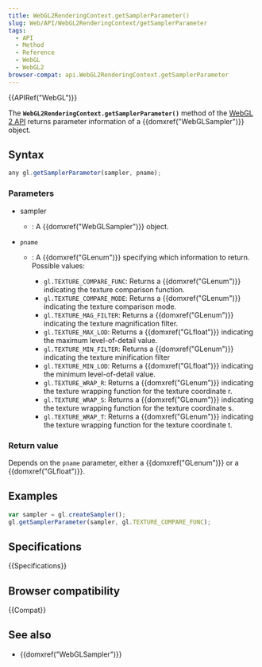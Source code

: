 ```yaml
---
title: WebGL2RenderingContext.getSamplerParameter()
slug: Web/API/WebGL2RenderingContext/getSamplerParameter
tags:
  - API
  - Method
  - Reference
  - WebGL
  - WebGL2
browser-compat: api.WebGL2RenderingContext.getSamplerParameter
---
```

{{APIRef("WebGL")}}

The **`WebGL2RenderingContext.getSamplerParameter()`** method
of the [WebGL 2 API](/en-US/docs/Web/API/WebGL_API) returns parameter
information of a {{domxref("WebGLSampler")}} object.

## Syntax

```js
any gl.getSamplerParameter(sampler, pname);
```

### Parameters

- sampler
  - : A {{domxref("WebGLSampler")}} object.
- `pname`

  - : A {{domxref("GLenum")}} specifying which information to return. Possible values:

    - `gl.TEXTURE_COMPARE_FUNC`: Returns a {{domxref("GLenum")}} indicating
      the texture comparison function.
    - `gl.TEXTURE_COMPARE_MODE`: Returns a {{domxref("GLenum")}} indicating
      the texture comparison mode.
    - `gl.TEXTURE_MAG_FILTER`: Returns a {{domxref("GLenum")}} indicating
      the texture magnification filter.
    - `gl.TEXTURE_MAX_LOD`: Returns a {{domxref("GLfloat")}} indicating the
      maximum level-of-detail value.
    - `gl.TEXTURE_MIN_FILTER`: Returns a {{domxref("GLenum")}} indicating
      the texture minification filter
    - `gl.TEXTURE_MIN_LOD`: Returns a {{domxref("GLfloat")}} indicating the
      minimum level-of-detail value.
    - `gl.TEXTURE_WRAP_R`: Returns a {{domxref("GLenum")}} indicating the
      texture wrapping function for the texture coordinate r.
    - `gl.TEXTURE_WRAP_S`: Returns a {{domxref("GLenum")}} indicating the
      texture wrapping function for the texture coordinate s.
    - `gl.TEXTURE_WRAP_T`: Returns a {{domxref("GLenum")}} indicating the
      texture wrapping function for the texture coordinate t.

### Return value

Depends on the `pname` parameter, either a {{domxref("GLenum")}} or a
{{domxref("GLfloat")}}.

## Examples

```js
var sampler = gl.createSampler();
gl.getSamplerParameter(sampler, gl.TEXTURE_COMPARE_FUNC);
```

## Specifications

{{Specifications}}

## Browser compatibility

{{Compat}}

## See also

- {{domxref("WebGLSampler")}}
